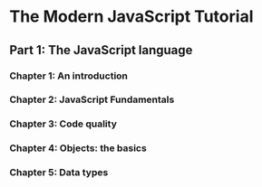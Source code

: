 # The Modern JavaScript Tutorial

## Part 1: The JavaScript language
### Chapter 1: An introduction
### Chapter 2: JavaScript Fundamentals
### Chapter 3: Code quality
### Chapter 4: Objects: the basics
### Chapter 5: Data types
